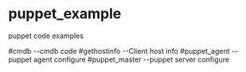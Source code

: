 puppet_example
==============

puppet code examples

#cmdb
  --cmdb code
#gethostinfo
  --Client host info
#puppet_agent
  --puppet agent configure
#puppet_master
  --puppet server configure
